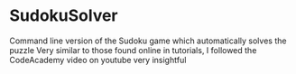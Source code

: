 # SudokuSolver
Command line version of the Sudoku game which automatically solves the puzzle
Very similar to those found online in tutorials, I followed the CodeAcademy video on youtube very insightful 
